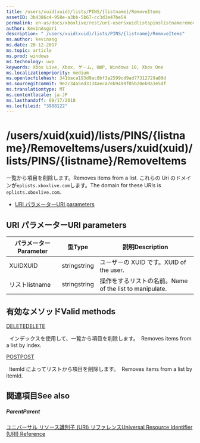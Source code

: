 ```yaml
---
title: /users/xuid(xuid)/lists/PINS/{listname}/RemoveItems
assetID: 3b4386c4-958e-a3bb-5b67-cc3d3e47be54
permalink: en-us/docs/xboxlive/rest/uri-usersxuidlistspinslistnameremoveitems.html
author: KevinAsgari
description: " /users/xuid(xuid)/lists/PINS/{listname}/RemoveItems"
ms.author: kevinasg
ms.date: 20-12-2017
ms.topic: article
ms.prod: windows
ms.technology: uwp
keywords: Xbox Live, Xbox, ゲーム, UWP, Windows 10, Xbox One
ms.localizationpriority: medium
ms.openlocfilehash: 341baca193d9ac8bf3a2599cd9ad77312729a89d
ms.sourcegitcommit: 9e2c34a5ed3134aeca7eb9490f05b20eb9a3e5df
ms.translationtype: MT
ms.contentlocale: ja-JP
ms.lasthandoff: 09/17/2018
ms.locfileid: "3988122"
---
```

# <a name="usersxuidxuidlistspinslistnameremoveitems"></a><span data-ttu-id="3f2f8-104">/users/xuid(xuid)/lists/PINS/{listname}/RemoveItems</span><span class="sxs-lookup"><span data-stu-id="3f2f8-104">/users/xuid(xuid)/lists/PINS/{listname}/RemoveItems</span></span>
<span data-ttu-id="3f2f8-105">一覧から項目を削除します。</span><span class="sxs-lookup"><span data-stu-id="3f2f8-105">Removes items from a list.</span></span> <span data-ttu-id="3f2f8-106">これらの Uri のドメインが`eplists.xboxlive.com`します。</span><span class="sxs-lookup"><span data-stu-id="3f2f8-106">The domain for these URIs is `eplists.xboxlive.com`.</span></span>
 
  * [<span data-ttu-id="3f2f8-107">URI パラメーター</span><span class="sxs-lookup"><span data-stu-id="3f2f8-107">URI parameters</span></span>](#ID4EV)
 
<a id="ID4EV"></a>

 
## <a name="uri-parameters"></a><span data-ttu-id="3f2f8-108">URI パラメーター</span><span class="sxs-lookup"><span data-stu-id="3f2f8-108">URI parameters</span></span> 
 
| <span data-ttu-id="3f2f8-109">パラメーター</span><span class="sxs-lookup"><span data-stu-id="3f2f8-109">Parameter</span></span>| <span data-ttu-id="3f2f8-110">型</span><span class="sxs-lookup"><span data-stu-id="3f2f8-110">Type</span></span>| <span data-ttu-id="3f2f8-111">説明</span><span class="sxs-lookup"><span data-stu-id="3f2f8-111">Description</span></span>| 
| --- | --- | --- | 
| <span data-ttu-id="3f2f8-112">XUID</span><span class="sxs-lookup"><span data-stu-id="3f2f8-112">XUID</span></span>| <span data-ttu-id="3f2f8-113">string</span><span class="sxs-lookup"><span data-stu-id="3f2f8-113">string</span></span>| <span data-ttu-id="3f2f8-114">ユーザーの XUID です。</span><span class="sxs-lookup"><span data-stu-id="3f2f8-114">XUID of the user.</span></span>| 
| <span data-ttu-id="3f2f8-115">リスト</span><span class="sxs-lookup"><span data-stu-id="3f2f8-115">listname</span></span>| <span data-ttu-id="3f2f8-116">string</span><span class="sxs-lookup"><span data-stu-id="3f2f8-116">string</span></span>| <span data-ttu-id="3f2f8-117">操作をするリストの名前。</span><span class="sxs-lookup"><span data-stu-id="3f2f8-117">Name of the list to manipulate.</span></span>| 
  
<a id="ID4E5B"></a>

 
## <a name="valid-methods"></a><span data-ttu-id="3f2f8-118">有効なメソッド</span><span class="sxs-lookup"><span data-stu-id="3f2f8-118">Valid methods</span></span>

[<span data-ttu-id="3f2f8-119">DELETE</span><span class="sxs-lookup"><span data-stu-id="3f2f8-119">DELETE</span></span>](uri-usersxuidlistspinslistnameremoveitemsdelete.md)

<span data-ttu-id="3f2f8-120">&nbsp;&nbsp;インデックスを使用して、一覧から項目を削除します。</span><span class="sxs-lookup"><span data-stu-id="3f2f8-120">&nbsp;&nbsp;Removes items from a list by index.</span></span>

[<span data-ttu-id="3f2f8-121">POST</span><span class="sxs-lookup"><span data-stu-id="3f2f8-121">POST</span></span>](uri-usersxuidlistspinslistnameremoveitemspost.md)

<span data-ttu-id="3f2f8-122">&nbsp;&nbsp;ItemId によってリストから項目を削除します。</span><span class="sxs-lookup"><span data-stu-id="3f2f8-122">&nbsp;&nbsp;Removes items from a list by itemId.</span></span>
 
<a id="ID4ELC"></a>

 
## <a name="see-also"></a><span data-ttu-id="3f2f8-123">関連項目</span><span class="sxs-lookup"><span data-stu-id="3f2f8-123">See also</span></span>
 
<a id="ID4ENC"></a>

 
##### <a name="parent"></a><span data-ttu-id="3f2f8-124">Parent</span><span class="sxs-lookup"><span data-stu-id="3f2f8-124">Parent</span></span> 

[<span data-ttu-id="3f2f8-125">ユニバーサル リソース識別子 (URI) リファレンス</span><span class="sxs-lookup"><span data-stu-id="3f2f8-125">Universal Resource Identifier (URI) Reference</span></span>](../atoc-xboxlivews-reference-uris.md)

   